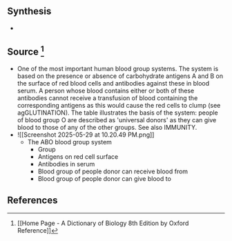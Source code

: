 ## Synthesis
- 
## Source [^1]
- One of the most important human blood group systems. The system is based on the presence or absence of carbohydrate antigens A and B on the surface of red blood cells and antibodies against these in blood serum. A person whose blood contains either or both of these antibodies cannot receive a transfusion of blood containing the corresponding antigens as this would cause the red cells to clump (see agGLUTINATION). The table illustrates the basis of the system: people of blood group O are described as 'universal donors' as they can give blood to those of any of the other groups. See also IMMUNITY.
- ![[Screenshot 2025-05-29 at 10.20.49 PM.png]]
	- The ABO blood group system
		- Group
		- Antigens on red cell surface
		- Antibodies in serum
		- Blood group of people donor can receive blood from
		- Blood group of people donor can give blood to
## References

[^1]: [[Home Page - A Dictionary of Biology 8th Edition by Oxford Reference]]